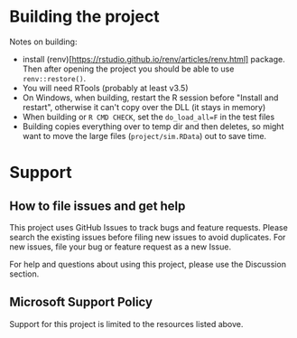 # Building the project
Notes on building:
- install (renv)[https://rstudio.github.io/renv/articles/renv.html] package. Then after opening the project you should be able to use `renv::restore()`.
- You will need RTools (probably at least v3.5)
- On Windows, when building, restart the R session before "Install and restart", otherwise it can't copy over the DLL (it stays in memory)
- When building or `R CMD CHECK`, set the `do_load_all=F` in the test files
- Building copies everything over to temp dir and then deletes, so might want to move the large files (`project/sim.RData`) out to save time.


# Support

## How to file issues and get help  

This project uses GitHub Issues to track bugs and feature requests. Please search the existing 
issues before filing new issues to avoid duplicates.  For new issues, file your bug or 
feature request as a new Issue.

For help and questions about using this project, please use the Discussion section.

## Microsoft Support Policy  

Support for this project is limited to the resources listed above.
